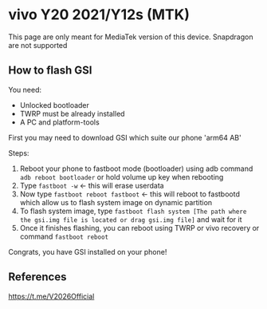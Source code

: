 # vivo Y20 2021/Y12s (MTK)
This page are only meant for MediaTek version of this device. Snapdragon are not supported

## How to flash GSI

You need:
- Unlocked bootloader
- TWRP must be already installed
- A PC and platform-tools

First you may need to download GSI which suite our phone
 'arm64 AB'

Steps:
1. Reboot your phone to fastboot mode (bootloader) using adb command `adb reboot bootloader` or hold volume up key when rebooting
2. Type `fastboot -w` <- this will erase userdata
3. Now type `fastboot reboot fastboot` <- this will reboot to fastbootd which allow us to flash system image on dynamic partition
4. To flash system image, type `fastboot flash system [The path where the gsi.img file is located or drag gsi.img file]` and wait for it
5. Once it finishes flashing, you can reboot using TWRP or vivo recovery or command `fastboot reboot`

Congrats, you have GSI installed on your phone!

## References
https://t.me/V2026Official